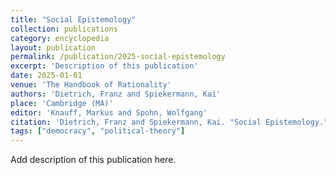 ```yaml
---
title: "Social Epistemology"
collection: publications
category: encyclopedia
layout: publication
permalink: /publication/2025-social-epistemology
excerpt: 'Description of this publication'
date: 2025-01-01
venue: 'The Handbook of Rationality'
authors: 'Dietrich, Franz and Spiekermann, Kai'
place: 'Cambridge (MA)'
editor: 'Knauff, Markus and Spohn, Wolfgang'
citation: 'Dietrich, Franz and Spiekermann, Kai. "Social Epistemology." <em>The Handbook of Rationality</em>  (2025).'
tags: ["democracy", "political-theory"]
---
```


Add description of this publication here.